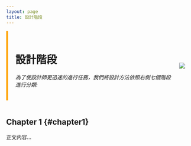 ```yaml
---
layout: page
title: 設計階段
---
```


<style>
    .sidebar {
        border-left: 5px solid orange;
        padding-left: 20px;
        padding-right: 10px;
    }

    .sidebar a {
        display: block;
        margin-top: 10px;
    }
</style>




<div style="display: flex; align-items: center;">
    <div class="sidebar">
        <br>
        <h1>設計階段</h1>
        <h6>為了使設計師更迅速的進行任務，我們將設計方法依照右側七個階段進行分類:</h6>
    </div>
    <div>
        <img src="https://github.com/justinlin099/Design-Method-Website/assets/61717681/d795c08e-f9e4-45b2-a405-8277ed00a8a2"  style="margin-right: 20px;">
    </div>
</div>
<br>

## Chapter 1 {#chapter1}
正文内容...
